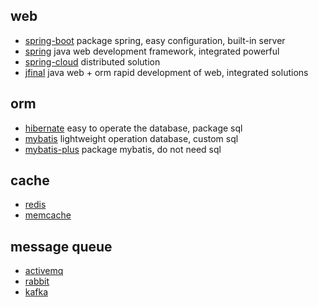 ## web

* [spring-boot](https://projects.spring.io/spring-boot/)    package spring, easy configuration, built-in server
* [spring](https://spring.io/)     java web development framework, integrated powerful 
* [spring-cloud](http://projects.spring.io/spring-cloud/)   distributed solution
* [jfinal](http://www.jfinal.com/)  java web + orm rapid development of web, integrated solutions

## orm

* [hibernate](http://hibernate.org/)    easy to operate the database, package sql
* [mybatis](http://www.mybatis.org/mybatis-3/)    lightweight operation database, custom sql
* [mybatis-plus](http://mp.baomidou.com/#/)    package mybatis, do not need sql

## cache

* [redis](https://redis.io/)
* [memcache](https://memcached.org/)

## message queue

* [activemq](http://activemq.apache.org/)
* [rabbit](https://www.rabbitmq.com/)
* [kafka](https://kafka.apache.org/)

